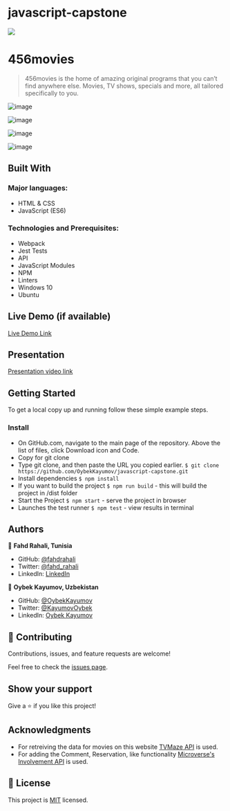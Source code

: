 # javascript-capstone

![](https://img.shields.io/badge/Microverse-blueviolet)

# 456movies

> 456movies is the home of amazing original programs that you can’t find anywhere else. Movies, TV shows, specials and more, all tailored specifically to you.

![image](https://user-images.githubusercontent.com/85465559/163655422-4a1b17f6-cee3-4b0e-aba7-b9b7256119b6.png)

![image](https://user-images.githubusercontent.com/85465559/163655456-b8670ba4-f485-40ad-aa90-684d45deb4d7.png)

![image](https://user-images.githubusercontent.com/85465559/163655517-430b5f2e-822d-4213-9e16-2f7afc37be94.png)

![image](https://user-images.githubusercontent.com/85465559/163655544-3843373c-2b62-456a-a905-78740714d476.png)



## Built With

### Major languages:

- HTML & CSS
- JavaScript (ES6)

### Technologies and Prerequisites:

- Webpack
- Jest Tests
- API
- JavaScript Modules
- NPM
- Linters
- Windows 10
- Ubuntu

## Live Demo (if available)

[Live Demo Link](https://oybekkayumov.github.io/javascript-capstone/)

## Presentation

[Presentation video link](https://www.loom.com/share/17baa2a3d3e143f38b81672ab24f6851
)

## Getting Started

To get a local copy up and running follow these simple example steps.

### Install

- On GitHub.com, navigate to the main page of the repository. Above the list of files, click Download icon and Code.
- Copy for git clone
- Type git clone, and then paste the URL you copied earlier.
  `$ git clone https://github.com/OybekKayumov/javascript-capstone.git`
- Install dependencies `$ npm install`
- If you want to build the project `$ npm run build` - this will build the project in /dist folder
- Start the Project `$ npm start` - serve the project in browser
- Launches the test runner `$ npm test` - view results in terminal

## Authors

👤 **Fahd Rahali, Tunisia**

- GitHub: [@fahdrahali](https://github.com/fahdrahali)
- Twitter: [@fahd_rahali](https://twitter.com/fahd_rahali)
- LinkedIn: [LinkedIn](https://www.linkedin.com/in/fahd-rahali/)

👤 **Oybek Kayumov, Uzbekistan**

- GitHub: [@OybekKayumov](https://github.com/OybekKayumov)
- Twitter: [@KayumovOybek](https://twitter.com/KayumovOybek)
- LinkedIn: [Oybek Kayumov](https://www.linkedin.com/in/oybek-kayumov-54a8485b/)

## 🤝 Contributing

Contributions, issues, and feature requests are welcome!

Feel free to check the [issues page](https://github.com/OybekKayumov/javascript-capstone/issues).

## Show your support

Give a ⭐️ if you like this project!

## Acknowledgments

- For retreiving the data for movies on this website [TVMaze API](https://www.notion.so/microverse/Involvement-API-869e60b5ad104603aa6db59e08150270) is used.
- For adding the Comment, Reservation, like functionality [Microverse's Involvement API](https://www.tvmaze.com/api) is used.

## 📝 License

This project is [MIT](./MIT.md) licensed.
